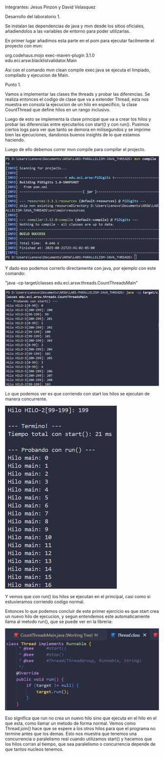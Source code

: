 Integrantes: Jesus Pinzon y David Velasquez

Desarrollo del laboratorio 1.

Se instalan las dependencias de java y mvn desde los sitios oficiales, añadiendolos a las variables de entorno para poder utilizarlas.

En primer lugar añadimos esta parte en el pom para ejecutar facilmente el proyecto con mvn:

<build>
        <plugins>
            <plugin>
                <groupId>org.codehaus.mojo</groupId>
                <artifactId>exec-maven-plugin</artifactId>
                <version>3.1.0</version>
                <configuration>
                    <mainClass>edu.eci.arsw.blacklistvalidator.Main</mainClass>
                </configuration>
            </plugin>
        </plugins>
</build>

Asi con el comando mvn clean compile exec:java se ejecuta el limpiado, compilado y ejecucion de Main.


Punto 1.

Vamos a implementar las clases the threads y probar las diferencias. Se realiza entonces el codigo de clase que va a extender Thread, esta nos muestra en consola la ejecucion de un hilo en especifico, la clase CountThread que define hilos en un rango inclusivo.

Luego de esto se implementa la clase principal que va a crear los hilos y probar las diferencias entre ejecutarlos con start() y con run(). Pusimos ciertos logs para ver que tanto se demora en milisegundos y se imprime bien las ejecuciones, dandonos buenos insights de lo que estamos haciendo.

Luego de ello debemos correr mvn compile para compilar el projecto. 

![alt text](image.png)

Y dado eso podemos correrlo directamente con java, por ejemplo con este comando:

"java -cp target/classes edu.eci.arsw.threads.CountThreadsMain"


![alt text](image-1.png)

Lo que podemos ver es que corriendo con start los hilos se ejecutan de manera concurrente.

![alt text](image-2.png)

Y vemos que con run() los hilos se ejecutan en el principal, casi como si estuvieramos corriendo codigo normal.

Entonces lo que podemos concluir de este primer ejercicio es que start crea un nuevo hilo de ejecucion, y segun entendemos este automaticamente llama al metodo run(), que se puede ver en la libreria:

![alt text](image-3.png)

Eso significa que run no crea un nuevo hilo sino que ejecuta en el hilo en el que esta, como llamar un metodo de forma normal. Vemos como Thread.join() hace que se espere a los otros hilos para que el programa no termine antes que los demas. Esto nos muestra que tenemos una concurrencia o paralelismo real cuando utilizamos start() y hacemos que los hilos corran al tiempo, que sea paralelismo o concurrencia depende de que tantos nucleos tenemos.